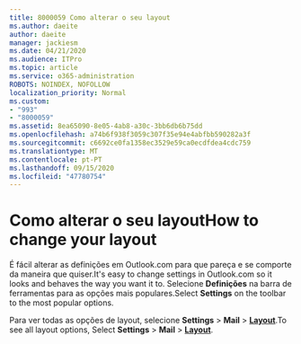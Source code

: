 ```yaml
---
title: 8000059 Como alterar o seu layout
ms.author: daeite
author: daeite
manager: jackiesm
ms.date: 04/21/2020
ms.audience: ITPro
ms.topic: article
ms.service: o365-administration
ROBOTS: NOINDEX, NOFOLLOW
localization_priority: Normal
ms.custom:
- "993"
- "8000059"
ms.assetid: 8ea65090-8e05-4ab8-a30c-3bb6db6b75dd
ms.openlocfilehash: a74b6f938f3059c307f35e94e4abfbb590282a3f
ms.sourcegitcommit: c6692ce0fa1358ec3529e59ca0ecdfdea4cdc759
ms.translationtype: MT
ms.contentlocale: pt-PT
ms.lasthandoff: 09/15/2020
ms.locfileid: "47780754"
---
```

# <a name="how-to-change-your-layout"></a><span data-ttu-id="1d993-102">Como alterar o seu layout</span><span class="sxs-lookup"><span data-stu-id="1d993-102">How to change your layout</span></span>

<span data-ttu-id="1d993-103">É fácil alterar as definições em Outlook.com para que pareça e se comporte da maneira que quiser.</span><span class="sxs-lookup"><span data-stu-id="1d993-103">It's easy to change settings in Outlook.com so it looks and behaves the way you want it to.</span></span> <span data-ttu-id="1d993-104">Selecione **Definições** na barra de ferramentas para as opções mais populares.</span><span class="sxs-lookup"><span data-stu-id="1d993-104">Select **Settings** on the toolbar to the most popular options.</span></span>

<span data-ttu-id="1d993-105">Para ver todas as opções de layout, selecione **Settings**  >  **Mail**  >  [**Layout**](https://outlook.live.com/mail/options/mail/layout).</span><span class="sxs-lookup"><span data-stu-id="1d993-105">To see all layout options, Select **Settings** > **Mail** > [**Layout**](https://outlook.live.com/mail/options/mail/layout).</span></span>
  